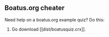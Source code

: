## Boatus.org cheater

Need help on a boatus.org example quiz? Do this:

1. Go download [[dist/boatusquiz.crx]].
